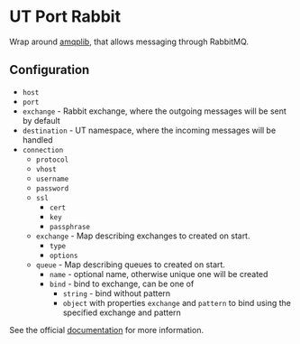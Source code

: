 # UT Port Rabbit

Wrap around [amqplib], that allows messaging through RabbitMQ.

## Configuration

- `host`
- `port`
- `exchange` - Rabbit exchange, where the outgoing messages will be sent by default
- `destination` - UT namespace, where the incoming messages will be handled
- `connection`
  - `protocol`
  - `vhost`
  - `username`
  - `password`
  - `ssl`
    - `cert`
    - `key`
    - `passphrase`
  - `exchange` - Map describing exchanges to created on start.
    - `type`
    - `options`
  - `queue` - Map describing queues to created on start.
    - `name` - optional name, otherwise unique one will be created
    - `bind` - bind to exchange, can be one of
      - `string` - bind without pattern
      - `object` with properties `exchange` and `pattern` to
        bind using the specified exchange and pattern

See the official [documentation] for more information.

[amqplib]: <https://www.npmjs.com/package/amqplib>
[documentation]: <https://amqp-node.github.io/amqplib/channel_api.html>
